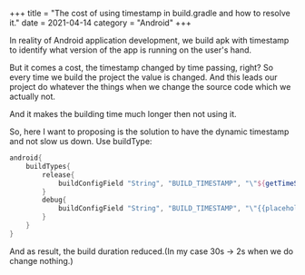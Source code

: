 +++
title = "The cost of using timestamp in build.gradle and how to resolve it."
date = 2021-04-14
category = "Android"
+++

In reality of Android application development, we build apk with timestamp to identify what version of the app is running on the user's hand.

But it comes a cost, the timestamp changed by time passing, right? So every time we build the project the value is changed. And this leads our project do whatever the things when we change the source code which we actually not. 

And it makes the building time much longer then not using it.

So, here I want to proposing is the solution to have the dynamic timestamp and not slow us down.
Use buildType:

```groovy
android{
    buildTypes{
        release{
            buildConfigField "String", "BUILD_TIMESTAMP", "\"${getTimeStamp()}\"" //getTimeStamp() generates the string by time
        }
        debug{
            buildConfigField "String", "BUILD_TIMESTAMP", "\"{{placeholder}}\""
        }
    }
}
```

And as result, the build duration reduced.(In my case 30s -> 2s when we do change nothing.)
